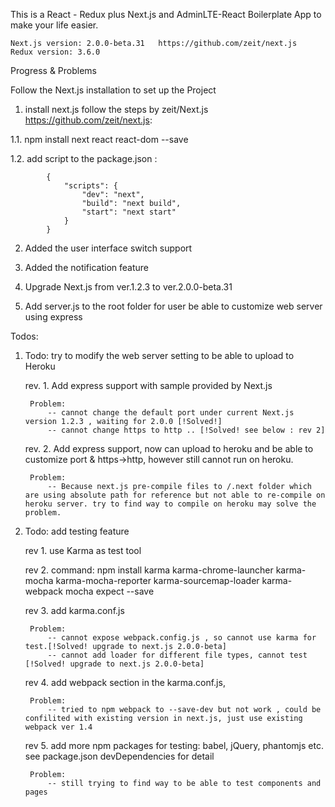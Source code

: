 
This is a React - Redux plus Next.js and AdminLTE-React Boilerplate App to make your life easier.

    Next.js version: 2.0.0-beta.31   https://github.com/zeit/next.js
    Redux version: 3.6.0


Progress & Problems

Follow the Next.js installation to set up the Project

1. install next.js follow the steps by zeit/Next.js https://github.com/zeit/next.js:

  1.1. npm install next react react-dom --save

  1.2. add script to the package.json :

            {
                "scripts": {
                    "dev": "next",
                    "build": "next build",
                    "start": "next start"
                }
            }

2. Added the user interface switch support 
3. Added the notification feature
4. Upgrade Next.js from ver.1.2.3 to ver.2.0.0-beta.31

5. Add server.js to the root folder for user be able to customize web server using express 

Todos:

1. Todo: try to modify the web server setting to be able to upload to Heroku
    
    rev. 1. Add express support with sample provided by Next.js
    
        Problem:
            -- cannot change the default port under current Next.js version 1.2.3 , waiting for 2.0.0 [!Solved!]
            -- cannot change https to http .. [!Solved! see below : rev 2]

    rev. 2. Add express support, now can upload to heroku and be able to customize port & https->http, however still cannot run on heroku.
    
        Problem:
            -- Because next.js pre-compile files to /.next folder which are using absolute path for reference but not able to re-compile on heroku server. try to find way to compile on heroku may solve the problem.

2. Todo: add testing feature 

    rev 1. use Karma as test tool

    rev 2. command:  npm install karma karma-chrome-launcher karma-mocha karma-mocha-reporter karma-sourcemap-loader karma-webpack mocha expect --save

    rev 3. add karma.conf.js


        Problem:
            -- cannot expose webpack.config.js , so cannot use karma for test.[!Solved! upgrade to next.js 2.0.0-beta]
            -- cannot add loader for different file types, cannot test [!Solved! upgrade to next.js 2.0.0-beta]


    rev 4. add webpack section in the karma.conf.js, 
        
        Problem:
            -- tried to npm webpack to --save-dev but not work , could be confilited with existing version in next.js, just use existing webpack ver 1.4


    rev 5. add more npm packages for testing: babel, jQuery, phantomjs etc. see package.json devDependencies for detail 

        Problem:
            -- still trying to find way to be able to test components and pages 



